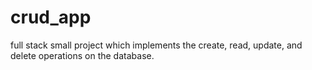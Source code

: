# crud_app
full stack small project which implements the create, read, update, and delete operations on the database.
